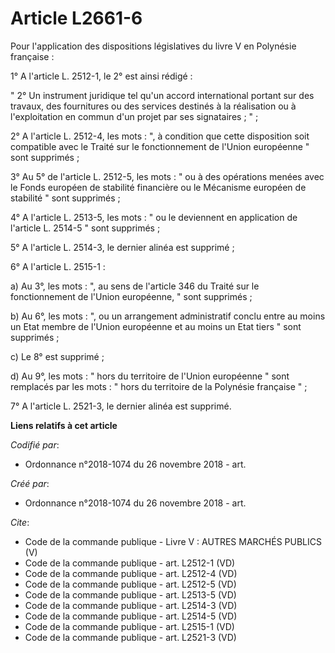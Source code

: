 # Article L2661-6

Pour l'application des dispositions législatives du livre V en Polynésie française : 

1° A l'article L. 2512-1, le 2° est ainsi rédigé : 

" 2° Un instrument juridique tel qu'un accord international portant sur des travaux, des fournitures ou des services destinés
à la réalisation ou à l'exploitation en commun d'un projet par ses signataires ; " ; 

2° A l'article L. 2512-4, les mots : ", à condition que cette disposition soit compatible avec le Traité sur le
fonctionnement de l'Union européenne " sont supprimés ; 

3° Au 5° de l'article L. 2512-5, les mots : " ou à des opérations menées avec le Fonds européen de stabilité financière ou le
Mécanisme européen de stabilité " sont supprimés ; 

4° A l'article L. 2513-5, les mots : " ou le deviennent en application de l'article L. 2514-5 " sont supprimés ; 

5° A l'article L. 2514-3, le dernier alinéa est supprimé ; 

6° A l'article L. 2515-1 : 

a) Au 3°, les mots : ", au sens de l'article 346 du Traité sur le fonctionnement de l'Union européenne, " sont supprimés ; 

b) Au 6°, les mots : ", ou un arrangement administratif conclu entre au moins un Etat membre de l'Union européenne et au
moins un Etat tiers " sont supprimés ; 

c) Le 8° est supprimé ; 

d) Au 9°, les mots : " hors du territoire de l'Union européenne " sont remplacés par les mots : " hors du territoire de la
Polynésie française " ; 

7° A l'article L. 2521-3, le dernier alinéa est supprimé.

**Liens relatifs à cet article**

_Codifié par_:

  - Ordonnance n°2018-1074 du 26 novembre 2018 - art.

_Créé par_:

  - Ordonnance n°2018-1074 du 26 novembre 2018 - art.

_Cite_:

  - Code de la commande publique -  Livre V : AUTRES MARCHÉS PUBLICS (V)
  - Code de la commande publique - art. L2512-1 (VD)
  - Code de la commande publique - art. L2512-4 (VD)
  - Code de la commande publique - art. L2512-5 (VD)
  - Code de la commande publique - art. L2513-5 (VD)
  - Code de la commande publique - art. L2514-3 (VD)
  - Code de la commande publique - art. L2514-5 (VD)
  - Code de la commande publique - art. L2515-1 (VD)
  - Code de la commande publique - art. L2521-3 (VD)

